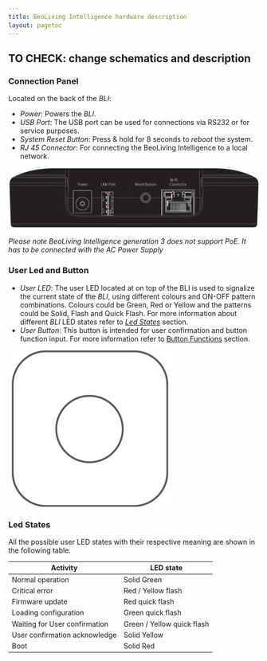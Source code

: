 ```yaml
---
title: BeoLiving Intelligence hardware description
layout: pagetoc
---
```

## TO CHECK: change schematics and description

### Connection Panel

Located on the back of the _BLI_:

+ *Power*: Powers the _BLI_. 
+ *USB Port*: The USB port can be used for connections via RS232 or for service purposes.
+ *System Reset Button*: Press & hold for 8 seconds to *reboot* the system.
+ *RJ 45 Connector*: For connecting the BeoLiving Intelligence to a local network. 

<img src="../pictures/bli-advanced-user-guide/ports.png" class="img-fluid" alt="Ports"/>

*Please note BeoLiving Intelligence generation 3 does not support PoE. It has to be connected with the AC Power Supply*

### User Led and Button

+ *User LED*: The user LED located at on top of the BLI is used to signalize the current state of the _BLI_, using different colours and ON-OFF pattern combinations. Colours could be Green, Red or Yellow and the patterns could be Solid, Flash and Quick Flash. For more information about different _BLI_ LED states refer to [*Led States*](#led-states) section.
+ *User Button*: This button is intended for user confirmation and button function input. For more information refer to [Button Functions](./05-user_button) section.

<div class="text-center">
  <img src="../pictures/bli-advanced-user-guide/imagen-2.png" class="img-fluid" alt="BLI"/>
</div>

### Led States

All the possible user LED states with their respective meaning are shown in the following table.

<table class="table">
  <thead class="thead-light">
    <tr>
      <th scope="col">Activity</th>
      <th scope="col">LED state</th>
    </tr>
  </thead>
  <tbody>
    <tr>
      <td>Normal operation</td>
      <td>Solid Green</td>
    </tr>
    <tr>
      <td>Critical error</td>
      <td>Red / Yellow flash</td>
    </tr>
    <tr>
      <td>Firmware update</td>
      <td>Red quick flash</td>
    </tr>
    <tr>
      <td>Loading configuration</td>
      <td>Green quick flash</td>
    </tr>
    <tr>
      <td>Waiting for User confirmation</td>
      <td>Green / Yellow quick flash</td>
    </tr>
    <tr>
      <td>User confirmation acknowledge</td>
      <td>Solid Yellow</td>
    </tr>
    <tr>
      <td>Boot</td>
      <td>Solid Red</td>
    </tr>
  </tbody>
</table>
